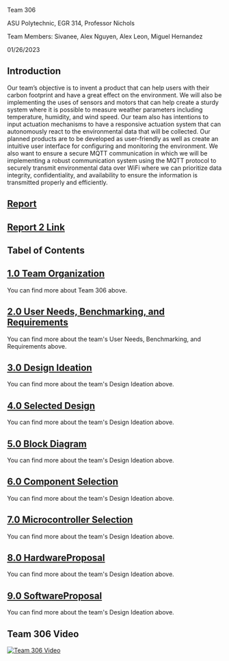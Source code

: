 Team 306

ASU Polytechnic, EGR 314, Professor Nichols <r>

Team Members: 
Sivanee, Alex Nguyen, Alex Leon, Miguel Hernandez

01/26/2023


**Introduction**
---
Our team’s objective is to invent a product that can help users with their carbon footprint and have a great effect on the environment. We will also be implementing the uses of sensors and motors that can help create a sturdy system where it is possible to measure weather parameters including temperature, humidity, and wind speed. Our team also has intentions to input actuation mechanisms to have a responsive actuation system that can autonomously react to the environmental data that will be collected. Our planned products are to be developed as user-friendly as well as create an intuitive user interface for configuring and monitoring the environment. We also want to ensure a secure MQTT communication in which we will be implementing a robust communication system using the MQTT protocol to securely transmit environmental data over WiFi where we can prioritize data integrity, confidentiality, and availability to ensure the information is transmitted properly and efficiently.

## [Report](Report.md)
## [Report 2 Link](https://docs.google.com/document/d/14Syd6NkFoVn2Vt-qglIbZ7IDqggxVuPVLz2rXoNDOvE/edit?usp=sharing)  
**Tabel of Contents**
  ---
## [1.0 Team Organization](Team_Organization.md)
You can find more about Team 306 above. 
## [2.0 User Needs, Benchmarking, and Requirements](UserNeeds_Benchmarking_and_Requirements.md)
You can find more about the team's User Needs, Benchmarking, and Requirements above.
## [3.0 Design Ideation](Design_Ideation.md)
You can find more about the team's Design Ideation above.
## [4.0 Selected Design](Selected_Design.md)
You can find more about the team's Design Ideation above.
## [5.0 Block Diagram](Block_Diagram.md)
You can find more about the team's Design Ideation above.
## [6.0 Component Selection](Component_Selection.md)
You can find more about the team's Design Ideation above.
## [7.0 Microcontroller Selection](Microcontroller_Selection.md)
You can find more about the team's Design Ideation above.
## [8.0 HardwareProposal](Hardware_Proposal.md)
You can find more about the team's Design Ideation above.
## [9.0 SoftwareProposal](Software_Proposal.md)
You can find more about the team's Design Ideation above.


## Team 306 Video

[![Team 306 Video](http://img.youtube.com/vi/Inl4mMgCcvc/0.jpg)](https://www.youtube.com/watch?v=Inl4mMgCcvc "Team 306 Video")
